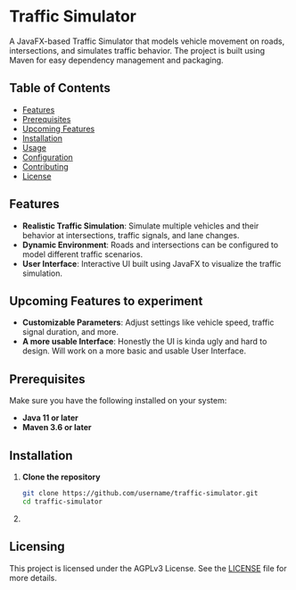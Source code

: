 # Traffic Simulator

A JavaFX-based Traffic Simulator that models vehicle movement on roads, intersections, and simulates traffic behavior. The project is built using Maven for easy dependency management and packaging.

## Table of Contents
- [Features](#features)
- [Prerequisites](#prerequisities)
- [Upcoming Features](#upcoming-features)
- [Installation](#installation)
- [Usage](#usage)
- [Configuration](#configuration)
- [Contributing](#contributing)
- [License](#license)

## Features
- **Realistic Traffic Simulation**: Simulate multiple vehicles and their behavior at intersections, traffic signals, and lane changes.
- **Dynamic Environment**: Roads and intersections can be configured to model different traffic scenarios.
- **User Interface**: Interactive UI built using JavaFX to visualize the traffic simulation.

## Upcoming Features to experiment
- **Customizable Parameters**: Adjust settings like vehicle speed, traffic signal duration, and more.
- **A more usable Interface**: Honestly the UI is kinda ugly and hard to design. Will work on a more basic and usable User Interface.

## Prerequisites
Make sure you have the following installed on your system:
- **Java 11 or later**
- **Maven 3.6 or later**

## Installation

1. **Clone the repository**
   ```bash
   git clone https://github.com/username/traffic-simulator.git
   cd traffic-simulator
   ```
2. 

## <a id="licensing"></a>Licensing
This project is licensed under the AGPLv3 License.
See the [LICENSE](./LICENSE.md) file for more details.